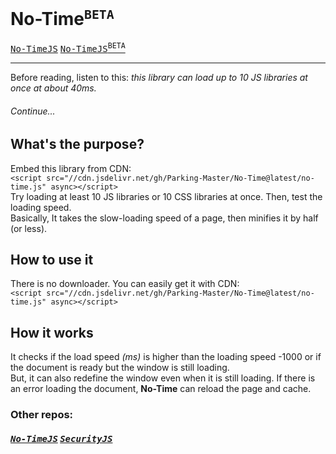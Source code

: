 # No-Time<sup>`BETA`</sup>
<kbd><a href='https://github.com/Parking-Master/No-Time'>No-TimeJS</a></kbd> <kbd><a href='https://github.com/Parking-Master/No-Time'>No-TimeJS<sup>BETA</sup></a></kbd><hr>
Before reading, listen to this: _this library can load up to 10 JS libraries at once at about 40ms._
###### Continue...
## What's the purpose?
Embed this library from CDN:<br>
`<script src="//cdn.jsdelivr.net/gh/Parking-Master/No-Time@latest/no-time.js" async></script>`<br>
Try loading at least 10 JS libraries or 10 CSS libraries at once. Then, test the loading speed.
<br>
Basically, It takes the slow-loading speed of a page, then minifies it by half (or less).
## How to use it
There is no downloader. You can easily get it with CDN:<br>
`<script src="//cdn.jsdelivr.net/gh/Parking-Master/No-Time@latest/no-time.js" async></script>`
## How it works
It checks if the load speed _(ms)_ is higher than the loading speed -1000 or if the document is ready but the window is still loading.<br>
But, it can also redefine the window even when it is still loading. If there is an error loading the document, **No-Time** can reload the page and cache.

### Other repos:
##### <kbd><a href='https://github.com/Parking-Master/No-Time'>No-TimeJS</a></kbd> <kbd><a href='https://github.com/Parking-Master/Security.js'>SecurityJS</a></kbd>
